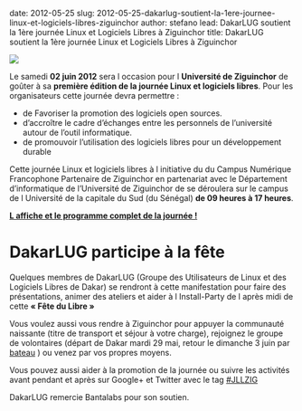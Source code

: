 date: 2012-05-25
slug: 2012-05-25-dakarlug-soutient-la-1ere-journee-linux-et-logiciels-libres-ziguinchor
author: stefano
lead: DakarLUG soutient la 1ère journée Linux et Logiciels Libres à Ziguinchor
title: DakarLUG soutient la 1ère journée Linux et Logiciels Libres à Ziguinchor


[![](http://blog.dakarlug.org/media/JLL-Zig-v2-page1.jpeg)](http://blog.dakarlug.org/media/JLL-Zig-v2.pdf)

    

Le samedi **02 juin 2012** sera l occasion pour l **Université de Ziguinchor** de goûter à sa **première édition de la journée Linux et logiciels libres**. Pour les organisateurs cette journée devra permettre :

*   de Favoriser la promotion des logiciels open sources.
*   d’accroître le cadre d’échanges entre les personnels de l’université autour de l’outil informatique.
*   de promouvoir l’utilisation des logiciels libres pour un développement durable

Cette journée Linux et logiciels libres à l initiative du du Campus Numérique Francophone Partenaire de Ziguinchor en partenariat avec le Département d’informatique de l’Université de Ziguinchor de se déroulera sur le campus de l Université de la capitale du Sud (du Sénégal) **de 09 heures à 17 heures**.

**[L affiche et le programme complet de la journée !](href=&quot;http://blog.dakarlug.org/media/JLL-Zig-v2.pdf)**

# DakarLUG participe à la fête

Quelques membres de DakarLUG (Groupe des Utilisateurs de Linux et des Logiciels Libres de Dakar) se rendront à cette manifestation pour faire des présentations, animer des ateliers et aider à l Install-Party de l après midi de cette **« Fête du Libre »**

Vous voulez aussi vous rendre à Ziguinchor pour appuyer la communauté naissante (titre de transport et séjour à votre charge), rejoignez le groupe de volontaires (départ de Dakar mardi 29 mai, retour le dimanche 3 juin par [bateau](http://www.au-senegal.com/horaires-du-bateau-pour-la-casamance-de-la-chaloupe-de-goree-et-du-bac-de-foundiougne,106.html) ) ou venez par vos propres moyens.

Vous pouvez aussi aider à la promotion de la journée ou suivre les activités avant pendant et après sur Google+ et Twitter avec le tag [#JLLZIG](https://twitter.com/#!/search/%23JLLZIG)

DakarLUG remercie Bantalabs pour son soutien.

    